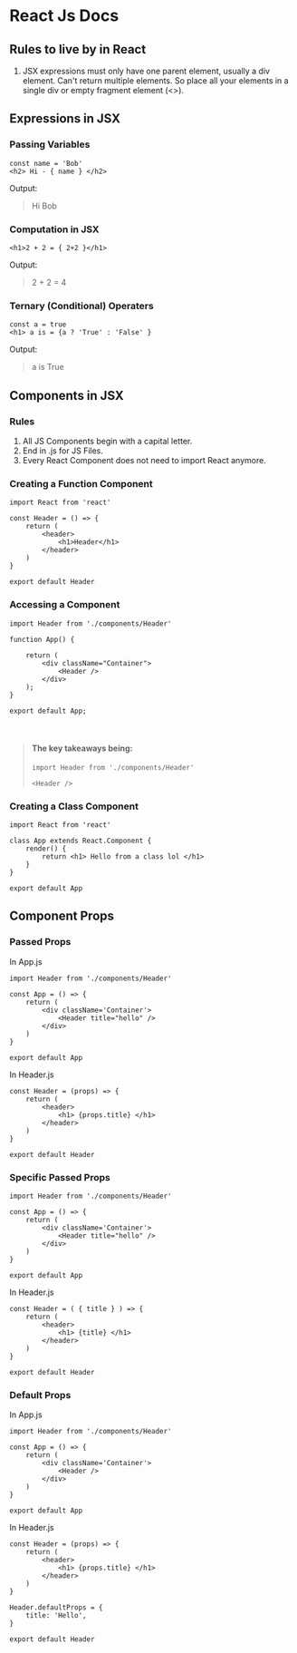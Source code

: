 # React Js Docs

## Rules to live by in React

1. JSX expressions must only have one parent element, usually a div element. Can't return multiple elements. So place all your elements in a single div or empty fragment element (<>).


## Expressions in JSX

### Passing Variables

```
const name = 'Bob'
<h2> Hi - { name } </h2>
```

Output:<br>
> Hi Bob

### Computation in JSX
```
<h1>2 + 2 = { 2+2 }</h1>
```
Output:<br>
> 2 + 2 = 4

### Ternary (Conditional) Operaters
```
const a = true
<h1> a is = {a ? 'True' : 'False' }
```
Output:<br>
> a is True

## Components in JSX

### Rules

1. All JS Components begin with a capital letter.
2. End in .js for JS Files.
3. Every React Component does not need to import React anymore.

### Creating a Function Component

```
import React from 'react'

const Header = () => {
	return (
		<header>
			<h1>Header</h1>
		</header>
	)
}

export default Header
```

### Accessing a Component

```
import Header from './components/Header'

function App() {

	return (
		<div className="Container">
			<Header />
		</div>
	);
}

export default App;
```
<br>

> #### The key takeaways being: <br>
>
> `import Header from './components/Header'`<br>
> 
> `<Header />`

### Creating a Class Component

```
import React from 'react'

class App extends React.Component {
	render() {
		return <h1> Hello from a class lol </h1>
	}
}

export default App
```
## Component Props

### Passed Props

In App.js

```
import Header from './components/Header'

const App = () => {
	return (
		<div className='Container'>
			<Header title="hello" />
		</div>
	)
}

export default App
```

In Header.js

```
const Header = (props) => {
	return (
		<header>
			<h1> {props.title} </h1>
		</header>
	)
}

export default Header
```

### Specific Passed Props

```
import Header from './components/Header'

const App = () => {
	return (
		<div className='Container'>
			<Header title="hello" />
		</div>
	)
}

export default App
```

In Header.js

```
const Header = ( { title } ) => {
	return (
		<header>
			<h1> {title} </h1>
		</header>
	)
}

export default Header
```


### Default Props

In App.js

```
import Header from './components/Header'

const App = () => {
	return (
		<div className='Container'>
			<Header />
		</div>
	)
}

export default App
```

In Header.js

```
const Header = (props) => {
	return (
		<header>
			<h1> {props.title} </h1>
		</header>
	)
}

Header.defaultProps = {
	title: 'Hello',
}

export default Header
```

